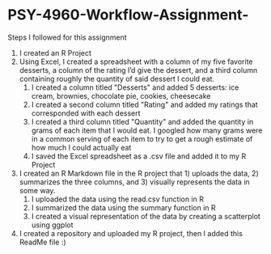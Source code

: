 # PSY-4960-Workflow-Assignment-

Steps I followed for this assignment

1. I created an R Project
2. Using Excel, I created a spreadsheet with a column of my five favorite desserts, a column of the rating I’d give the dessert, and a third column containing roughly the quantity of said dessert I could eat. 
	1) I created a column titled "Desserts" and added 5 desserts: ice cream, brownies, chocolate pie, cookies, cheesecake 
	2) I created a second column titled "Rating" and added my ratings that corresponded with each dessert
	3) I created a third column titled "Quantity" and added the quantity in grams of each item that I would eat. I googled how many grams were in a common serving of each item to try to get a rough estimate of how much I could actually eat
	4) I saved the Excel spreadsheet as a .csv file and added it to my R Project
3. I created an R Markdown file in the R project that 1) uploads the data, 2) summarizes the three columns, and 3) visually represents the data in some way. 
	1) I uploaded the data using the read.csv function in R
	2) I summarized the data using the summary function in R 
	3) I created a visual representation of the data by creating a scatterplot using ggplot 
4. I created a repository and uploaded my R project, then I added this ReadMe file :)
